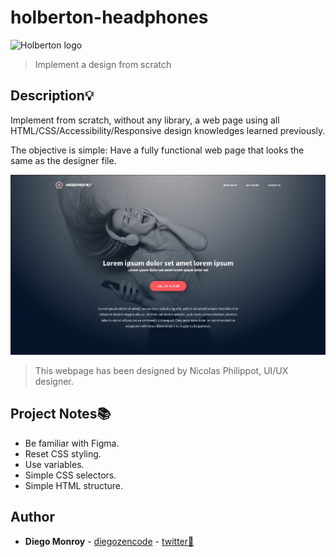 # holberton-headphones
![Holberton logo](https://www.holbertonschool.com/holberton-logo.png)
> Implement a design from scratch


## Description:bulb:
Implement from scratch, without any library, a web page using all HTML/CSS/Accessibility/Responsive design knowledges learned previously.

The objective is simple: Have a fully functional web page that looks the same as the designer file.

![landing_page](images/headphones-landing-page.jpg)
> This webpage has been designed by Nicolas Philippot, UI/UX designer. 


## Project Notes:books:
* Be familiar with Figma.
* Reset CSS styling.
* Use variables.
* Simple CSS selectors.
* Simple HTML structure.


## Author
* **Diego Monroy** - [diegozencode](https://github.com/diegozencode) - [twitter:speech_balloon:](https://twitter.com/diegozencode)
